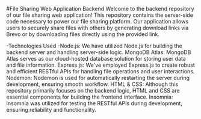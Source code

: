 #File Sharing Web Application Backend
Welcome to the backend repository of our file sharing web application! This repository contains the server-side code necessary to power our file sharing platform. Our application allows users to securely share files with others by generating download links via Brevo or by downloading files directly using the provided link.

-Technologies Used
-Node.js: We have utilized Node.js for building the backend server and handling server-side logic.
<p4>MongoDB Atlas: MongoDB Atlas serves as our cloud-hosted database solution for storing user data and file information.</p4>
<p5>Express.js: We've employed Express.js to create robust and efficient RESTful APIs for handling file operations and user interactions.</p5>
<p6>Nodemon: Nodemon is used for automatically restarting the server during development, ensuring smooth workflow.</p6>
<p7>HTML & CSS: Although this repository primarily focuses on the backend logic, HTML and CSS are essential components for building the frontend interface.</p7>
</p8>Insomnia: Insomnia was utilized for testing the RESTful APIs during development, ensuring reliability and functionality.</p8>
